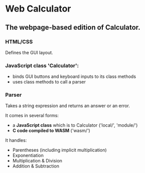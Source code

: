 # Web Calculator

## The webpage-based edition of Calculator.

### HTML/CSS 
Defines the GUI layout.

### JavaScript class '**Calculator**': 
- binds GUI buttons and keyboard inputs to its class methods
- uses class methods to call a parser

### Parser
Takes a string expression and returns an answer or an error. 

It comes in several forms:
- a **JavaScript class** which is to Calculator ('local/', 'module/')
- **C code compiled to WASM** ('wasm/')

It handles:
- Parentheses (including implicit multiplication)
- Exponentiation
- Multiplication & Division
- Addition & Subtraction